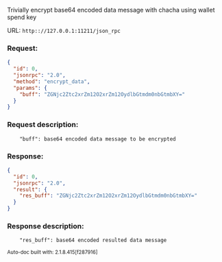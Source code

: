 Trivially encrypt base64 encoded data message with chacha using wallet spend key

URL: ```http:://127.0.0.1:11211/json_rpc```
### Request: 
```json
{
  "id": 0,
  "jsonrpc": "2.0",
  "method": "encrypt_data",
  "params": {
    "buff": "ZGNjc2Ztc2xrZm12O2xrZm12OydlbGtmdm0nbGtmbXY="
  }
}
```
### Request description: 
```
    "buff": base64 encoded data message to be encrypted

```
### Response: 
```json
{
  "id": 0,
  "jsonrpc": "2.0",
  "result": {
    "res_buff": "ZGNjc2Ztc2xrZm12O2xrZm12OydlbGtmdm0nbGtmbXY="
  }
}
```
### Response description: 
```
    "res_buff": base64 encoded resulted data message

```
<sub>Auto-doc built with: 2.1.8.415[f287916]</sub>